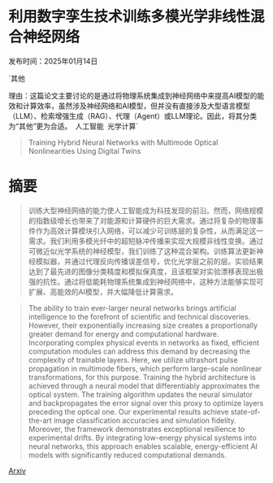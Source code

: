 # 利用数字孪生技术训练多模光学非线性混合神经网络

发布时间：2025年01月14日

`其他

理由：这篇论文主要讨论的是通过将物理系统集成到神经网络中来提高AI模型的能效和计算效率，虽然涉及神经网络和AI模型，但并没有直接涉及大型语言模型（LLM）、检索增强生成（RAG）、代理（Agent）或LLM理论。因此，将其分类为“其他”更为合适。` `人工智能` `光学计算`

> Training Hybrid Neural Networks with Multimode Optical Nonlinearities Using Digital Twins

# 摘要

> 训练大型神经网络的能力使人工智能成为科技发现的前沿。然而，网络规模的指数级增长也带来了对能源和计算硬件的巨大需求。通过将复杂的物理事件作为高效计算模块引入网络，可以减少可训练层的复杂性，从而满足这一需求。我们利用多模光纤中的超短脉冲传播来实现大规模非线性变换。通过可微近似光学系统的神经模型，我们训练了这种混合架构。训练算法更新神经模拟器，并通过代理反向传播误差信号，优化光学层之前的层。实验结果达到了最先进的图像分类精度和模拟保真度，且该框架对实验漂移表现出极强的抗性。通过将低能耗物理系统集成到神经网络中，这种方法能够实现可扩展、高能效的AI模型，并大幅降低计算需求。

> The ability to train ever-larger neural networks brings artificial intelligence to the forefront of scientific and technical discoveries. However, their exponentially increasing size creates a proportionally greater demand for energy and computational hardware. Incorporating complex physical events in networks as fixed, efficient computation modules can address this demand by decreasing the complexity of trainable layers. Here, we utilize ultrashort pulse propagation in multimode fibers, which perform large-scale nonlinear transformations, for this purpose. Training the hybrid architecture is achieved through a neural model that differentiably approximates the optical system. The training algorithm updates the neural simulator and backpropagates the error signal over this proxy to optimize layers preceding the optical one. Our experimental results achieve state-of-the-art image classification accuracies and simulation fidelity. Moreover, the framework demonstrates exceptional resilience to experimental drifts. By integrating low-energy physical systems into neural networks, this approach enables scalable, energy-efficient AI models with significantly reduced computational demands.

[Arxiv](https://arxiv.org/abs/2501.07991)